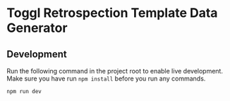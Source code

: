 # Toggl Retrospection Template Data Generator

## Development

Run the following command in the project root to enable live development. Make sure you have run `npm install` before you run any commands.

```bash
npm run dev
```
